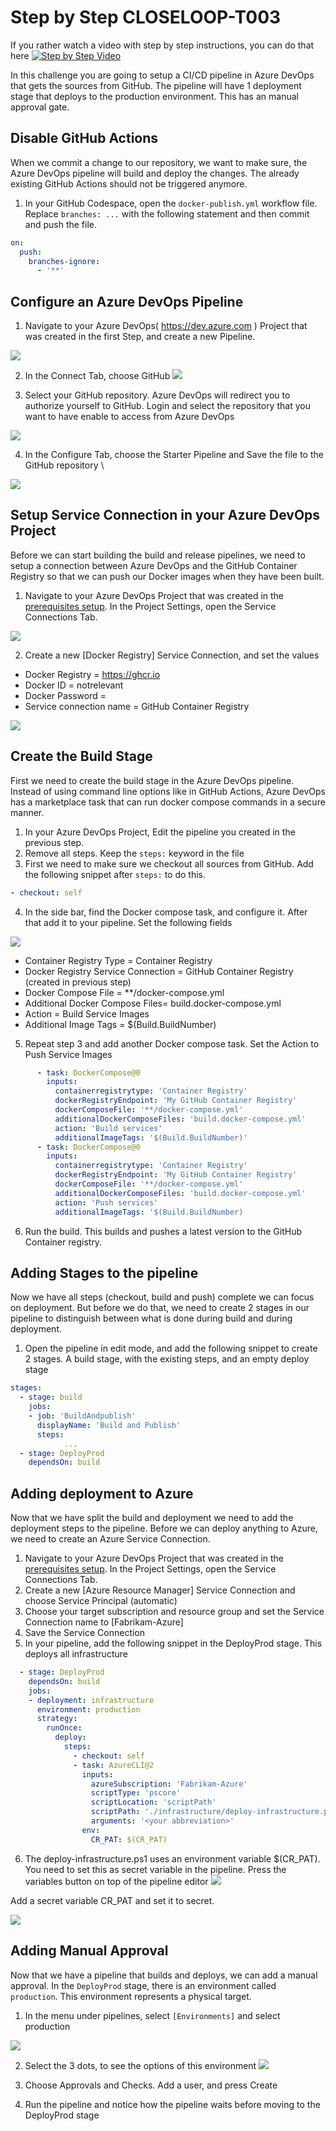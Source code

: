 # Step by Step CLOSELOOP-T003

If you rather watch a video with step by step instructions, you can do that here
[![Step by Step Video](https://img.youtube.com/vi/uvtSyui9l_I/0.jpg)](https://www.youtube.com/watch?v=uvtSyui9l_I)

In this challenge you are going to setup a CI/CD pipeline in Azure DevOps that gets the sources from GitHub. The pipeline will have 1 deployment stage that deploys to the production environment. This has an manual approval gate.

## Disable GitHub Actions

When we commit a change to our repository, we want to make sure, the Azure DevOps pipeline will build and deploy the changes. The already existing GitHub Actions should not be triggered anymore. 

1. In your GitHub Codespace, open the `docker-publish.yml` workflow file. Replace `branches: ...` with the following statement and then commit and push the file.

```yaml
on:
  push:
    branches-ignore:
      - '**'
```
## Configure an Azure DevOps Pipeline

1. Navigate to your Azure DevOps( https://dev.azure.com ) Project  that was created in the first Step, and create a new Pipeline.

![](https://raw.githubusercontent.com/CloudLabsAI-Azure/AIW-DevOps/main/Assets/NewPipeline.png)

2. In the Connect Tab, choose GitHub
![](https://raw.githubusercontent.com/CloudLabsAI-Azure/AIW-DevOps/main/Assets/GHCOnnection.png)

3. Select your GitHub repository. Azure DevOps will redirect you to authorize yourself to GitHub. Login and select the repository that you want to have enable to access from Azure DevOps

![](https://raw.githubusercontent.com/CloudLabsAI-Azure/AIW-DevOps/main/Assets/authorizeGH.png)

4. In the Configure Tab, choose the Starter Pipeline and Save the file to the GitHub repository \

![](https://raw.githubusercontent.com/CloudLabsAI-Azure/AIW-DevOps/main/Assets/starterpipeline.png)

## Setup Service Connection in your Azure DevOps Project

Before we can start building the build and release pipelines, we need to setup a connection between Azure DevOps and the GitHub Container Registry so that we can push our Docker images when they have been built.

1. Navigate to your Azure DevOps Project that was created in the [prerequisites setup](/Challenges/Prerequisites/Readme.md). In the Project Settings, open the Service Connections Tab.

![](https://raw.githubusercontent.com/CloudLabsAI-Azure/AIW-DevOps/main/Assets/ServiceConnection.png)

2. Create a new [Docker Registry] Service Connection, and set the values
* Docker Registry = https://ghcr.io
* Docker ID = notrelevant
* Docker Password = <Your GitHub Personal Access Token>
* Service connection name = GitHub Container Registry

![](https://raw.githubusercontent.com/CloudLabsAI-Azure/AIW-DevOps/main/Assets/NewServiceConnectionDetails.png)

## Create the Build Stage

First we need to create the build stage in the Azure DevOps pipeline. Instead of using command line options like in GitHub Actions, Azure DevOps has a marketplace task that can run docker compose commands in a secure manner.

1. In your Azure DevOps Project, Edit the pipeline you created in the previous step.
2. Remove all steps. Keep the `steps:` keyword in the file
3. First we need to make sure we checkout all sources from GitHub. Add the following snippet after `steps:` to do this.

```YAML
- checkout: self
```

4. In the side bar, find the Docker compose task, and configure it. After that add it to your pipeline. Set the following fields

![](https://raw.githubusercontent.com/CloudLabsAI-Azure/AIW-DevOps/main/Assets/Docker%20Compose%20Task.png)

* Container Registry Type = Container Registry
* Docker Registry Service Connection = GitHub Container Registry (created in previous step)
* Docker Compose File = **/docker-compose.yml
* Additional Docker Compose Files= build.docker-compose.yml
* Action = Build Service Images
* Additional Image Tags = $(Build.BuildNumber)

5. Repeat step 3 and add another Docker compose task. Set the Action to Push Service Images

```YAML
      - task: DockerCompose@0
        inputs:
          containerregistrytype: 'Container Registry'
          dockerRegistryEndpoint: 'My GitHub Container Registry'
          dockerComposeFile: '**/docker-compose.yml'
          additionalDockerComposeFiles: 'build.docker-compose.yml'
          action: 'Build services'
          additionalImageTags: '$(Build.BuildNumber)'
      - task: DockerCompose@0
        inputs:
          containerregistrytype: 'Container Registry'
          dockerRegistryEndpoint: 'My GitHub Container Registry'
          dockerComposeFile: '**/docker-compose.yml'
          additionalDockerComposeFiles: 'build.docker-compose.yml'
          action: 'Push services'
          additionalImageTags: '$(Build.BuildNumber)
```

6. Run the build. This builds and pushes a latest version to the GitHub Container registry.

## Adding Stages to the pipeline

Now we have all steps (checkout, build and push) complete we can focus on deployment. But before we do that, we need to create 2 stages in our pipeline to distinguish between what is done during build and during deployment.

1. Open the pipeline in edit mode, and add the following snippet to create 2 stages. A build stage, with the existing steps, and an empty deploy stage

```YAML
stages:
  - stage: build
    jobs:
    - job: 'BuildAndpublish'
      displayName: 'Build and Publish'
      steps:
            ...
  - stage: DeployProd
    dependsOn: build
```

## Adding deployment to Azure 

Now that we have split the build and deployment we need to add the deployment steps to the pipeline. Before we can deploy anything to Azure, we need to create an Azure Service Connection.

1. Navigate to your Azure DevOps Project that was created in the [prerequisites setup](/Challenges/Prerequisites/Readme.md). In the Project Settings, open the Service Connections Tab.
2. Create a new [Azure Resource Manager] Service Connection and choose Service Principal (automatic)
3. Choose your target subscription and resource group and set the Service Connection name to [Fabrikam-Azure]
4. Save the Service Connection
5. In your pipeline, add the following snippet in the DeployProd stage. This deploys all infrastructure

```YAML
  - stage: DeployProd
    dependsOn: build
    jobs:
    - deployment: infrastructure
      environment: production
      strategy:
        runOnce:
          deploy:
            steps:
              - checkout: self
              - task: AzureCLI@2
                inputs:
                  azureSubscription: 'Fabrikam-Azure'
                  scriptType: 'pscore'
                  scriptLocation: 'scriptPath'
                  scriptPath: './infrastructure/deploy-infrastructure.ps1'
                  arguments: '<your abbreviation>'
                env:
                  CR_PAT: $(CR_PAT)
```

6. The deploy-infrastructure.ps1 uses an environment variable $(CR_PAT). You need to set this as secret variable in the pipeline. Press the variables button on top of the pipeline editor 
![](https://raw.githubusercontent.com/CloudLabsAI-Azure/AIW-DevOps/main/Assets/varButtron.png)

Add a secret variable CR_PAT and set it to secret.

![](https://raw.githubusercontent.com/CloudLabsAI-Azure/AIW-DevOps/main/Assets/secretVar.png)

## Adding Manual Approval

Now that we have a pipeline that builds and deploys, we can add a manual approval. In the `DeployProd` stage, there is an environment called `production`. This environment represents a physical target. 

1. In the menu under pipelines, select `[Environments]` and select production

![](https://raw.githubusercontent.com/CloudLabsAI-Azure/AIW-DevOps/main/Assets/2020-10-16-15-30-29.png)

2. Select the 3 dots, to see the options of this environment
![](https://raw.githubusercontent.com/CloudLabsAI-Azure/AIW-DevOps/main/Assets/2020-10-16-15-31-56.png)

3. Choose Approvals and Checks. Add a user, and press Create

4. Run the pipeline and notice how the pipeline waits before moving to the DeployProd stage



 



